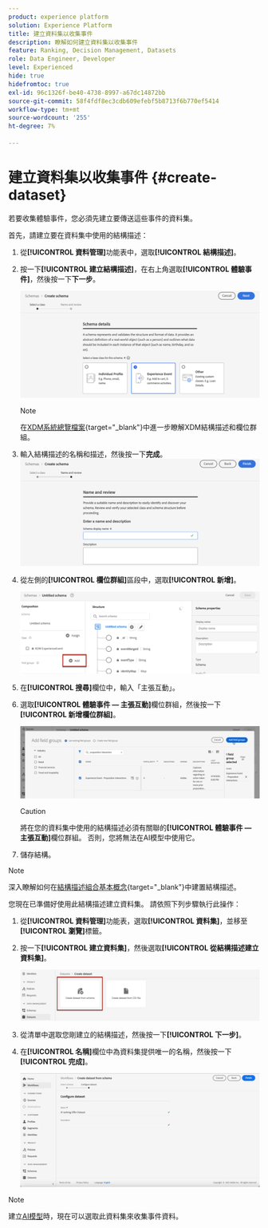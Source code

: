 ```yaml
---
product: experience platform
solution: Experience Platform
title: 建立資料集以收集事件
description: 瞭解如何建立資料集以收集事件
feature: Ranking, Decision Management, Datasets
role: Data Engineer, Developer
level: Experienced
hide: true
hidefromtoc: true
exl-id: 96c1326f-be40-4738-8997-a67dc14872bb
source-git-commit: 58f4fdf8ec3cdb609efebf5b8713f6b770ef5414
workflow-type: tm+mt
source-wordcount: '255'
ht-degree: 7%

---
```


# 建立資料集以收集事件 {#create-dataset}

若要收集體驗事件，您必須先建立要傳送這些事件的資料集。

首先，請建立要在資料集中使用的結構描述：

1. 從&#x200B;**[!UICONTROL 資料管理]**&#x200B;功能表中，選取&#x200B;**[!UICONTROL 結構描述]**。

1. 按一下&#x200B;**[!UICONTROL 建立結構描述]**，在右上角選取&#x200B;**[!UICONTROL 體驗事件]**，然後按一下&#x200B;**下一步**。

   ![](../../offers/assets/ai-ranking-xdm-event.png)

   >[!NOTE]
   >
   >在[XDM系統總覽檔案](https://experienceleague.adobe.com/docs/experience-platform/xdm/home.html?lang=zh-Hant){target="_blank"}中進一步瞭解XDM結構描述和欄位群組。

1. 輸入結構描述的名稱和描述，然後按一下&#x200B;**完成**。
   ![](../../offers/assets/ai-ranking-xdm-event-2.png)

1. 從左側的&#x200B;**[!UICONTROL 欄位群組]**&#x200B;區段中，選取&#x200B;**[!UICONTROL 新增]**。

   ![](../../offers/assets/ai-ranking-fields-groups.png)

1. 在&#x200B;**[!UICONTROL 搜尋]**&#x200B;欄位中，輸入「主張互動」。

1. 選取&#x200B;**[!UICONTROL 體驗事件 — 主張互動]**&#x200B;欄位群組，然後按一下&#x200B;**[!UICONTROL 新增欄位群組]**。

   ![](../../offers/assets/ai-ranking-add-field-group.png)

   >[!CAUTION]
   >
   >將在您的資料集中使用的結構描述必須有關聯的&#x200B;**[!UICONTROL 體驗事件 — 主張互動]**&#x200B;欄位群組。 否則，您將無法在AI模型中使用它。

1. 儲存結構。

>[!NOTE]
>
>深入瞭解如何在[結構描述組合基本概念](https://experienceleague.adobe.com/docs/experience-platform/xdm/schema/composition.html#understanding-schemas){target="_blank"}中建置結構描述。

您現在已準備好使用此結構描述建立資料集。 請依照下列步驟執行此操作：

1. 從&#x200B;**[!UICONTROL 資料管理]**&#x200B;功能表，選取&#x200B;**[!UICONTROL 資料集]**，並移至&#x200B;**[!UICONTROL 瀏覽]**&#x200B;標籤。

1. 按一下&#x200B;**[!UICONTROL 建立資料集]**，然後選取&#x200B;**[!UICONTROL 從結構描述建立資料集]**。

   ![](../../offers/assets/ai-ranking-create-dataset-from-schema.png)

1. 從清單中選取您剛建立的結構描述，然後按一下&#x200B;**[!UICONTROL 下一步]**。

1. 在&#x200B;**[!UICONTROL 名稱]**&#x200B;欄位中為資料集提供唯一的名稱，然後按一下&#x200B;**[!UICONTROL 完成]**。

   ![](../../offers/assets/ai-ranking-dataset-name.png)

>[!NOTE]
>
>建立[AI模型](../ranking/create-ai-models.md)時，現在可以選取此資料集來收集事件資料。
